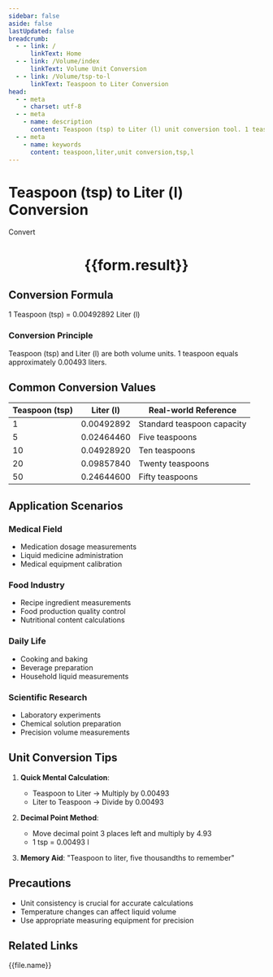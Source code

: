 ```yaml
---
sidebar: false
aside: false
lastUpdated: false
breadcrumb:
  - - link: /
      linkText: Home
  - - link: /Volume/index
      linkText: Volume Unit Conversion
  - - link: /Volume/tsp-to-l
      linkText: Teaspoon to Liter Conversion
head:
  - - meta
    - charset: utf-8
  - - meta
    - name: description
      content: Teaspoon (tsp) to Liter (l) unit conversion tool. 1 teaspoon equals 0.00492892 liters.
  - - meta
    - name: keywords
      content: teaspoon,liter,unit conversion,tsp,l
---
```


# Teaspoon (tsp) to Liter (l) Conversion

<script setup>
import { onMounted, reactive, inject ,ref  } from 'vue'
import { NButton,NForm ,NFormItem,NInput,NInputNumber,NSelect,NCard,useMessage ,NGrid ,NGi } from 'naive-ui'
import { defineClientComponent } from 'vitepress'
import { Volume } from '../files';

const convert = inject('convert')
const formRef = ref(null);
const rules = {
  number:{
    required: true,
    type: 'number',
    trigger: "blur"
  }
}
const form = reactive({
  number:null,
  result:'',
  title:'Teaspoon (tsp) to Liter (l) Conversion'
})

const convertHandler = (e) => {
  e.preventDefault();
  formRef.value?.validate((errors)=>{
    if (!errors) {
      form.result = `${form.number} tsp = ${convert(form.number).from('tsp').to('l')} l`
    }
  })
}
</script>

<n-form size="large" :model="form" ref='formRef' :rules="rules">
  <n-form-item label="Value" path="number">
    <n-input-number size="large" style="width:100%" :min="0" v-model:value="form.number" placeholder="Enter teaspoon value" />
  </n-form-item>
  <n-form-item>
    <n-button type="info" style="width:100%" @click="convertHandler">Convert</n-button>
  </n-form-item>
</n-form>
<n-card embedded :bordered="false" hoverable>
  <div style="text-align:center">
    <h1>{{form.result}}</h1>
  </div>
</n-card>

## Conversion Formula
1 Teaspoon (tsp) = 0.00492892 Liter (l)

### Conversion Principle
Teaspoon (tsp) and Liter (l) are both volume units. 1 teaspoon equals approximately 0.00493 liters.

## Common Conversion Values
| Teaspoon (tsp) | Liter (l)     | Real-world Reference                |
|----------------|---------------|-------------------------------------|
| 1              | 0.00492892    | Standard teaspoon capacity          |
| 5              | 0.02464460    | Five teaspoons                      |
| 10             | 0.04928920    | Ten teaspoons                       |
| 20             | 0.09857840    | Twenty teaspoons                    |
| 50             | 0.24644600    | Fifty teaspoons                     |

## Application Scenarios
### Medical Field
- Medication dosage measurements
- Liquid medicine administration
- Medical equipment calibration

### Food Industry
- Recipe ingredient measurements
- Food production quality control
- Nutritional content calculations

### Daily Life
- Cooking and baking
- Beverage preparation
- Household liquid measurements

### Scientific Research
- Laboratory experiments
- Chemical solution preparation
- Precision volume measurements

## Unit Conversion Tips
1. **Quick Mental Calculation**:
   - Teaspoon to Liter → Multiply by 0.00493
   - Liter to Teaspoon → Divide by 0.00493

2. **Decimal Point Method**:
   - Move decimal point 3 places left and multiply by 4.93
   - 1 tsp = 0.00493 l

3. **Memory Aid**:
   "Teaspoon to liter, five thousandths to remember"

## Precautions
- Unit consistency is crucial for accurate calculations
- Temperature changes can affect liquid volume
- Use appropriate measuring equipment for precision

## Related Links
<n-grid x-gap="12" :cols="2">
  <n-gi v-for="(file, index) in Volume" :key="index">
    <n-button
      text
      tag="a"
      :href="file.path"
      type="info"
    >
      {{file.name}}
    </n-button>
  </n-gi>
</n-grid>